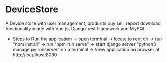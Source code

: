 # DeviceStore
A Device store with user management, products buy sell, report download functionality made with Vue js, Django-rest framework and MySQL
- Steps to Run the application
-> open terminal -> locate to root dir ->  run "npm install" -> run "npm run serve"
-> start django server "python3 manage.py runserver" on a terminal
-> View application on browser at http://localhost:8080

